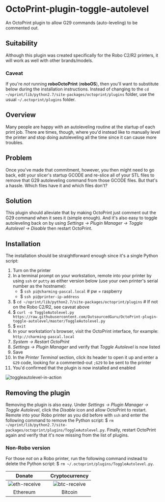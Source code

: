 # OctoPrint-plugin-toggle-autolevel
An OctoPrint plugin to allow G29 commands (auto-leveling) to be commented out.

## Suitability
Although this plugin was created specifically for the Robo C2/R2 printers, it will work as well with other brands/models.

### Caveat
If you're *not* running **roboOctoPrint** (**roboOS**), then you'll want to substitute below during the installation instructions. Instead of changing to the `cd ~/oprint/lib/python2.7/site-packages/octoprint/plugins` folder, use the usual `~/.octoprint/plugins` folder.

## Overview
Many people are happy with an autoleveling routine at the startup of each print job. There are times, though, where you'd instead like to manually level the printer and stop doing autoleveling all the time since it can cause more troubles.

## Problem

Once you've made that commitment, however, you then might need to go back, edit your slicer's startup GCODE and re-slice all of your STL files to remove that G29 autoleveling command from those GCODE files. But that's a hassle. Which files have it and which files don't?

## Solution

This plugin should alleviate that by making OctoPrint just comment out the G29 command when it sees it (simple enough). And it's also easy to toggle autoleveling back on by using *Settings -> Plugin Manager -> Toggle Autolevel -> Disable* then restart OctoPrint.

## Installation
The installation should be straightforward enough since it's a single Python script:

1. Turn on the printer
2. In a terminal prompt on your workstation, remote into your printer by using `ssh` or `putty` as either version below (use your own printer's serial number as the hostname):
	* $ `ssh pi@charming-pascal.local` # pw = raspberry
	* $ `ssh pi@printer-ip-address`
3. $&nbsp;`cd ~/oprint/lib/python2.7/site-packages/octoprint/plugins` # If not on the Robo C2/R2, see caveat above
4. $&nbsp;`curl -o ToggleAutolevel.py https://raw.githubusercontent.com/OutsourcedGuru/OctoPrint-plugin-toggle-autolevel/master/ToggleAutolevel.py`
5. $ `exit`
6. In your workstation's browser, visit the OctoPrint interface, for example: `http://charming-pascal.local`
7. *System -> Restart OctoPrint*
8. *Settings -> Plugin Manager* and verify that *Toggle Autolevel* is now listed
9. Save
10. In the *Printer Terminal* section, click its header to open it up and enter a `G29` code, looking for a commented-out `;G29` to be sent to the printer
11. You'd confirmed that the plugin is now installed and enabled

![toggleautolevel-in-action](https://user-images.githubusercontent.com/15971213/30572061-5d52981e-9ca0-11e7-8d27-eea280d6af3a.png)

## Removing the plugin
Removing the plugin is also easy. Under *Settings -> Plugin Manager -> Toggle Autolevel*, click the *Disable* icon and allow OctoPrint to restart. Remote into your Robo printer as you did before with `ssh` and enter the following command to remove the Python script: $&nbsp;`rm ~/oprint/lib/python2.7/site-packages/octoprint/plugins/ToggleAutolevel.py`. Finally, restart OctoPrint again and verify that it's now missing from the list of plugins.

### Non-Robo version

For those *not* on a Robo printer, run the following command instead to delete the Python script: $&nbsp;`rm ~/.octoprint/plugins/ToggleAutolevel.py`.

|Donate||Cryptocurrency|
|:-----:|---|:--------:|
| ![eth-receive](https://user-images.githubusercontent.com/15971213/40564950-932d4d10-601f-11e8-90f0-459f8b32f01c.png) || ![btc-receive](https://user-images.githubusercontent.com/15971213/40564971-a2826002-601f-11e8-8d5e-eeb35ab53300.png) |
|Ethereum||Bitcoin|
